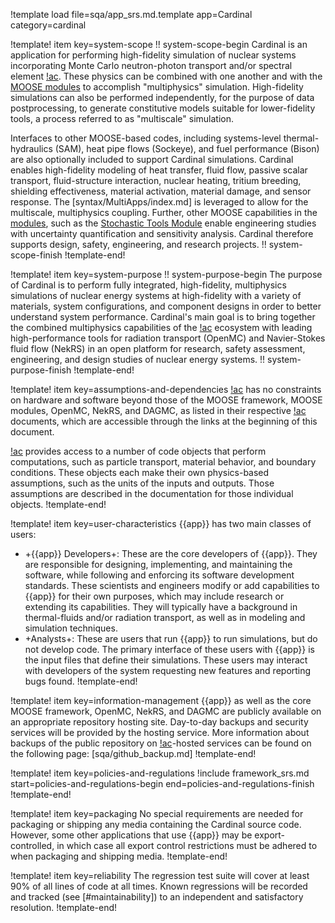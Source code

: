 !template load file=sqa/app_srs.md.template app=Cardinal category=cardinal

!template! item key=system-scope
!! system-scope-begin
Cardinal is an application for performing high-fidelity simulation of nuclear systems
incorporating Monte Carlo neutron-photon transport and/or spectral element [!ac](CFD).
These physics can be combined with one another and with the [MOOSE modules](modules/index.md) to accomplish "multiphysics" simulation. High-fidelity simulations can also be
performed independently, for the purpose of data postprocessing, to generate constitutive
models suitable for lower-fidelity tools, a process referred to as "multiscale" simulation.

Interfaces to other MOOSE-based codes, including systems-level thermal-hydraulics (SAM),
heat pipe flows (Sockeye), and fuel performance (Bison) are also optionally included
to support Cardinal simulations. Cardinal enables high-fidelity modeling of
heat transfer, fluid flow, passive scalar transport, fluid-structure interaction,
nuclear heating, tritium breeding, shielding effectiveness, material activation,
material damage, and sensor response. The [syntax/MultiApps/index.md]
is leveraged to allow for the multiscale, multiphysics coupling. Further, other MOOSE capabilities in the [modules](modules/index.md), such as the [Stochastic Tools Module](stochastic_tools/index.md) enable engineering studies with uncertainty quantification
and sensitivity analysis.
Cardinal therefore supports design, safety, engineering, and research projects.
!! system-scope-finish
!template-end!

!template! item key=system-purpose
!! system-purpose-begin
The purpose of Cardinal is to perform fully integrated, high-fidelity, multiphysics simulations of nuclear energy systems at high-fidelity with a
variety of materials, system configurations,
and component designs in order to better understand system performance.
Cardinal's main goal is to bring together the combined multiphysics capabilities of
the [!ac](MOOSE) ecosystem with leading high-performance tools for radiation transport
(OpenMC) and Navier-Stokes fluid flow (NekRS) in an open platform for research,
safety assessment, engineering, and design studies of nuclear energy systems.
!! system-purpose-finish
!template-end!

!template! item key=assumptions-and-dependencies
[!ac]({{app}}) has no constraints on hardware and software beyond those of the MOOSE framework, MOOSE modules, OpenMC, NekRS, and DAGMC, as listed in their
respective [!ac](SRS) documents, which are accessible through the links at
the beginning of this document.

[!ac]({{app}}) provides access to a number of code objects that perform computations, such as particle
transport, material behavior, and boundary conditions. These objects each make their own physics-based
assumptions, such as the units of the inputs and outputs. Those assumptions are described in the
documentation for those individual objects.
!template-end!

!template! item key=user-characteristics
{{app}} has two main classes of users:

- +{{app}} Developers+: These are the core developers of {{app}}. They are responsible
  for designing, implementing, and maintaining the software, while following and enforcing its software development standards. These scientists and engineers modify or add capabilities to {{app}}
  for their own purposes, which may include research or extending its capabilities. They will typically
  have a background in thermal-fluids and/or radiation transport, as well as in modeling and simulation techniques.
- +Analysts+: These are users that run {{app}} to run simulations, but do not develop code.
  The primary interface of these users with {{app}} is the input files that define their
  simulations. These users may interact with developers of the system requesting new features and
  reporting bugs found.
!template-end!

!template! item key=information-management
{{app}} as well as the core MOOSE framework, OpenMC, NekRS, and DAGMC are publicly available
on an appropriate repository hosting site. Day-to-day backups and security services will be provided
by the hosting service. More information about backups of the public repository on [!ac](INL)-hosted
services can be found on the following page: [sqa/github_backup.md]
!template-end!

!template! item key=policies-and-regulations
!include framework_srs.md start=policies-and-regulations-begin end=policies-and-regulations-finish
!template-end!

!template! item key=packaging
No special requirements are needed for packaging or shipping any media containing the Cardinal source code. However, some other applications that use {{app}} may be export-controlled, in which case all export control restrictions must be adhered to when
packaging and shipping media.
!template-end!

!template! item key=reliability
The regression test suite will cover at least 90% of all lines of code at all times. Known
regressions will be recorded and tracked (see [#maintainability]) to an independent and
satisfactory resolution.
!template-end!
